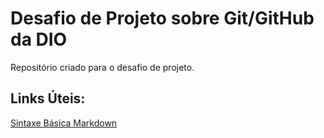 # Desafio de Projeto sobre Git/GitHub da DIO
Repositório criado para o desafio de projeto.

## Links Úteis:
[Sintaxe Básica Markdown](https://www.markdownguide.org/basic-syntax/)
